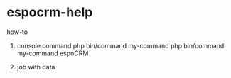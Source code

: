 # espocrm-help

how-to

1) console command
	php bin/command my-command
	php bin/command my-command espoCRM

2) job with data

